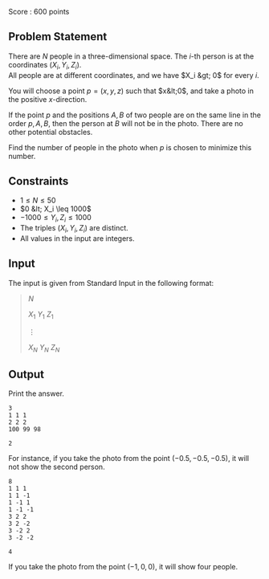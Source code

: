 Score : $600$ points

## Problem Statement

There are $N$ people in a three-dimensional space. The $i$-th person is at the coordinates $(X_i,Y_i,Z_i)$.<br>
All people are at different coordinates, and we have $X_i &gt; 0$ for every $i$.

You will choose a point $p=(x,y,z)$ such that $x&lt;0$, and take a photo in the positive $x$-direction.

If the point $p$ and the positions $A, B$ of two people are on the same line in the order $p,A,B$, then the person at $B$ will not be in the photo.
There are no other potential obstacles.

Find the number of people in the photo when $p$ is chosen to minimize this number.

## Constraints

- $1 \leq N \leq 50$
- $0 &lt; X_i \leq 1000$
- $-1000 \leq Y_i,Z_i \leq 1000$
- The triples $(X_i,Y_i,Z_i)$ are distinct.
- All values in the input are integers.

## Input

The input is given from Standard Input in the following format:

> $N$
> 
> $X_1$ $Y_1$ $Z_1$
> 
> $\vdots$
> 
> $X_N$ $Y_N$ $Z_N$

## Output

Print the answer.  

```input1
3
1 1 1
2 2 2
100 99 98
```

```output1
2
```

For instance, if you take the photo from the point $(-0.5,-0.5,-0.5)$, it will not show the second person.

```input2
8
1 1 1
1 1 -1
1 -1 1
1 -1 -1
3 2 2
3 2 -2
3 -2 2
3 -2 -2
```

```output2
4
```

If you take the photo from the point $(-1,0,0)$, it will show four people.